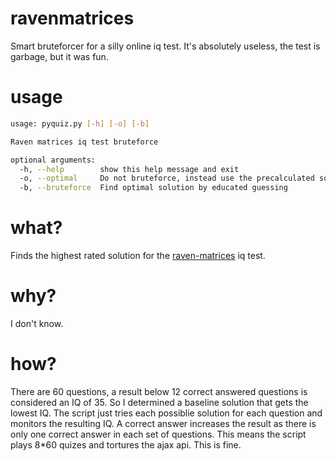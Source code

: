 # ravenmatrices

Smart bruteforcer for a silly online iq test. It's absolutely useless, the test
is garbage, but it was fun.

# usage

```bash
usage: pyquiz.py [-h] [-o] [-b]

Raven matrices iq test bruteforce

optional arguments:
  -h, --help        show this help message and exit
  -o, --optimal     Do not bruteforce, instead use the precalculated solution
  -b, --bruteforce  Find optimal solution by educated guessing
```

# what?

Finds the highest rated solution for the [raven-matrices](https://psycho-tests.com/test/raven-matrixes-test) iq test.

# why?

I don't know.

# how?

There are 60 questions, a result below 12 correct answered questions is
considered an IQ of 35. So I determined a baseline solution that gets the
lowest IQ. The script just tries each possiblie solution for each question
and monitors the resulting IQ. A correct answer increases the result as there
is only one correct answer in each set of questions. This means the script
plays 8*60 quizes and tortures the ajax api. This is fine.
